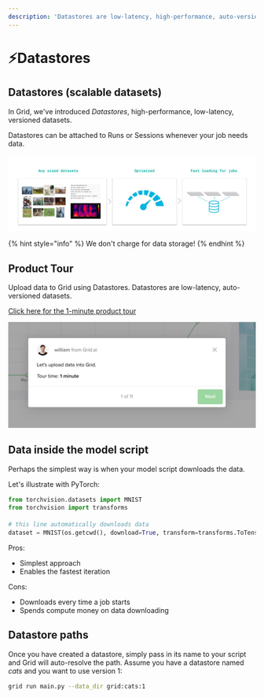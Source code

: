 ```yaml
---
description: 'Datastores are low-latency, high-performance, auto-versioned datasets.'
---
```


# ⚡Datastores

## Datastores \(scalable datasets\)

In Grid, we've introduced _Datastores_, high-performance, low-latency, versioned datasets.

Datastores can be attached to Runs or Sessions whenever your job needs data.

![](../../.gitbook/assets/jobs_2.jpg)

{% hint style="info" %}
We don't charge for data storage!
{% endhint %}

## Product Tour

Upload data to Grid using Datastores. Datastores are low-latency, auto-versioned datasets.

[Click here for the 1-minute product tour](https://platform.grid.ai/#/dashboard?product_tour_id=221979)

![](../../.gitbook/assets/image%20%28151%29.png)

## Data inside the model script

Perhaps the simplest way is when your model script downloads the data.

Let's illustrate with PyTorch:

```python
from torchvision.datasets import MNIST
from torchvision import transforms

# this line automatically downloads data
dataset = MNIST(os.getcwd(), download=True, transform=transforms.ToTensor())
```

Pros:

* Simplest approach
* Enables the fastest iteration

Cons:

* Downloads every time a job starts
* Spends compute money on data downloading

## Datastore paths

Once you have created a datastore, simply pass in its name to your script and Grid will auto-resolve the path. Assume you have a datastore named _cats_ and you want to use version 1:

```bash
grid run main.py --data_dir grid:cats:1
```

